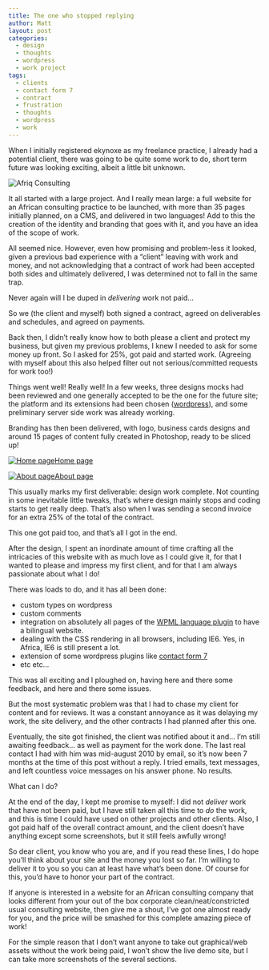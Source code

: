 ```yaml
---
title: The one who stopped replying
author: Matt
layout: post
categories:
  - design
  - thoughts
  - wordpress
  - work project
tags:
  - clients
  - contact form 7
  - contract
  - frustration
  - thoughts
  - wordpress
  - work
---
```

When I initially registered ekynoxe as my freelance practice, I already had a potential client, there was going to be quite some work to do, short term future was looking exciting, albeit a little bit unknown.

<p class="attachement"><img src="{{ "business.jpg" | image_path | cdn }}" alt="Afriq Consulting" /></p>

<!--more-->

It all started with a large project. And I really mean large: a full website for an African consulting practice to be launched, with more than 35 pages initially planned, on a CMS, and delivered in two languages! Add to this the creation of the identity and branding that goes with it, and you have an idea of the scope of work.

All seemed nice.
However, even how promising and problem-less it looked, given a previous bad experience with a &#8220;client&#8221; leaving with work and money, and not acknowledging that a contract of work had been accepted both sides and ultimately delivered, I was determined not to fall in the same trap.

Never again will I be duped in *delivering* work not paid&#8230;

So we (the client and myself) both signed a contract, agreed on deliverables and schedules, and agreed on payments.

Back then, I didn&#8217;t really know how to both please a client and protect my business, but given my previous problems, I knew I needed to ask for some money up front. So I asked for 25%, got paid and started work. (Agreeing with myself about this also helped filter out not serious/committed requests for work too!)

Things went well! Really well! In a few weeks, three designs mocks had been reviewed and one generally accepted to be the one for the future site; the platform and its extensions had been chosen (<a title="Wordpress CMS" href="http://wordpress.org/" target="_blank">wordpress</a>), and some preliminary server side work was already working.

Branding has then been delivered, with logo, business cards designs and around 15 pages of content fully created in Photoshop, ready to be sliced up!

<p class="attachement"><a href="{{ "screenshots-home.jpg" | image_path | cdn }}" title="Home page" rel="lightbox[438]"><img src="{{ "screenshots-home_r500.jpg" | image_path | cdn }}" alt="Home page" /><span>Home page</span></a></p>

<p class="attachement"><a href="{{ "screenshots-about.jpg" | image_path | cdn }}" title="About page" rel="lightbox[438]"><img src="{{ "screenshots-about_r500.jpg" | image_path | cdn }}" alt="About page" /><span>About page</span></a></p>

This usually marks my first deliverable: design work complete. Not counting in some inevitable little tweaks, that&#8217;s where design mainly stops and coding starts to get really deep. That&#8217;s also when I was sending a second invoice for an extra 25% of the total of the contract.

This one got paid too, and that&#8217;s all I got in the end.

After the design, I spent an inordinate amount of time crafting all the intricacies of this website with as much love as I could give it, for that I wanted to please and impress my first client, and for that I am always passionate about what I do!

There was loads to do, and it has all been done:

*   custom types on wordpress
*   custom comments
*   integration on absolutely all pages of the <a href="http://wpml.org/" target="_blank">WPML language plugin</a> to have a bilingual website.
*   dealing with the CSS rendering in all browsers, including IE6. Yes, in Africa, IE6 is still present a lot.
*   extension of some wordpress plugins like <a href="/extending-contact-form-7/" target="_self">contact form 7</a>
*   etc etc&#8230;

This was all exciting and I ploughed on, having here and there some feedback, and here and there some issues.

But the most systematic problem was that I had to chase my client for content and for reviews. It was a constant annoyance as it was delaying my work, the site delivery, and the other contracts I had planned after this one.

Eventually, the site got finished, the client was notified about it and&#8230; I&#8217;m still awaiting feedback&#8230; as well as payment for the work done. The last real contact I had with him was mid-august 2010 by email, so it&#8217;s now been 7 months at the time of this post without a reply. I tried emails, text messages, and left countless voice messages on his answer phone. No results.

What can I do?

At the end of the day, I kept me promise to myself: I did not *deliver* work that have not been paid, but I have still taken all this time to *do* the work, and this is time I could have used on other projects and other clients. Also, I got paid half of the overall contract amount, and the client doesn&#8217;t have anything except some screenshots, but it still feels awfully wrong!

So dear client, you know who you are, and if you read these lines, I do hope you&#8217;ll think about your site and the money you lost so far. I&#8217;m willing to deliver it to you so you can at least have what&#8217;s been done. Of course for this, you&#8217;d have to honor your part of the contract.

If anyone is interested in a website for an African consulting company that looks different from your out of the box corporate clean/neat/constricted usual consulting website, then give me a shout, I&#8217;ve got one almost ready for you, and the price will be smashed for this complete amazing piece of work!

For the simple reason that I don&#8217;t want anyone to take out graphical/web assets without the work being paid, I won&#8217;t show the live demo site, but I can take more screenshots of the several sections.
